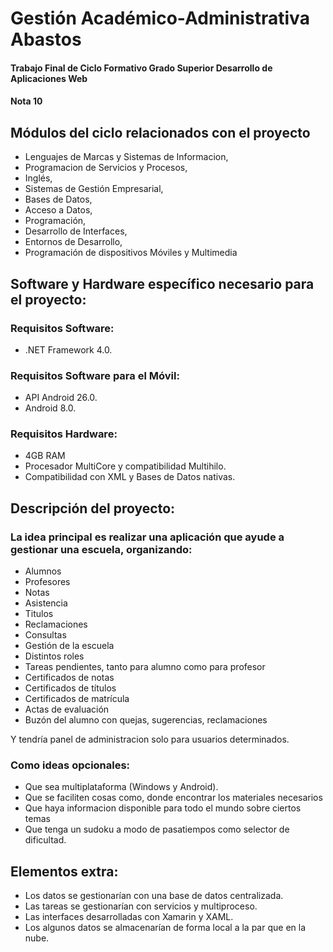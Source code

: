 # Gestión Académico-Administrativa Abastos
#### Trabajo Final de Ciclo Formativo Grado Superior Desarrollo de Aplicaciones Web
#### Nota 10

## Módulos del ciclo relacionados con el proyecto

 * Lenguajes de Marcas y Sistemas de Informacion,
 * Programacion de Servicios y Procesos,
 * Inglés,
 * Sistemas de Gestión Empresarial,
 * Bases de Datos,
 * Acceso a Datos,
 * Programación,
 * Desarrollo de Interfaces,
 * Entornos de Desarrollo,
 * Programación de dispositivos Móviles y Multimedia

## Software y Hardware específico necesario para el proyecto:

### Requisitos Software:
 * .NET Framework 4.0.
### Requisitos Software para el Móvil:
 * API Android 26.0.
 * Android 8.0.
### Requisitos Hardware:
 * 4GB RAM
 * Procesador MultiCore y compatibilidad Multihilo.
 * Compatibilidad con XML y Bases de Datos nativas.

## Descripción del proyecto:

### La idea principal es realizar una aplicación que ayude a gestionar una escuela, organizando:
 * Alumnos
 * Profesores
 * Notas
 * Asistencia
 * Titulos
 * Reclamaciones
 * Consultas
 * Gestión de la escuela
 * Distintos roles
 * Tareas pendientes, tanto para alumno como para profesor
 * Certificados de notas
 * Certificados de títulos
 * Certificados de matrícula
 * Actas de evaluación
 * Buzón del alumno con quejas, sugerencias, reclamaciones

Y tendría panel de administracion solo para usuarios determinados.

### Como ideas opcionales:
 * Que sea multiplataforma (Windows y Android).
 * Que se faciliten cosas como, donde encontrar los materiales necesarios
 * Que haya informacion disponible para todo el mundo sobre ciertos temas
 * Que tenga un sudoku a modo de pasatiempos como selector de dificultad.

## Elementos extra:
 * Los datos se gestionarían con una base de datos centralizada.
 * Las tareas se gestionarían con servicios y multiproceso.
 * Las interfaces desarrolladas con Xamarin y XAML.
 * Los algunos datos se almacenarían de forma local a la par que en la nube.
